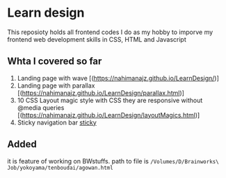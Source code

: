 # Learn design
This reposioty holds all frontend codes I do as my hobby to imporve my frontend web development  skills in CSS, HTML and Javascript
## Whta I covered so far
1. Landing page with wave [(https://nahimanajz.github.io/LearnDesign/)]
2. Landing page with  parallax [(https://nahimanajz.github.io/LearnDesign/parallax.html)]
3. 10 CSS Layout magic style with CSS they are responsive without @media queries
 [(https://nahimanajz.github.io/LearnDesign/layoutMagics.html)]
4. Sticky navigation bar
[ sticky](https://nahimanajz.github.io/LearnDesign/sticky.html)

## Added
it is feature of working on BWstuffs.
path to file is `/Volumes/D/Brainworks\ Job/yokoyama/tenboudai/agowan.html`